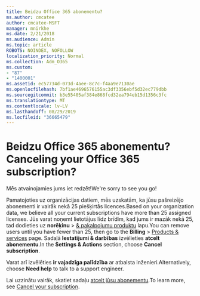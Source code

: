 ```yaml
---
title: Beidzu Office 365 abonementu?
ms.author: cmcatee
author: cmcatee-MSFT
manager: mnirkhe
ms.date: 2/21/2018
ms.audience: Admin
ms.topic: article
ROBOTS: NOINDEX, NOFOLLOW
localization_priority: Normal
ms.collection: Adm_O365
ms.custom:
- "87"
- "1400001"
ms.assetid: ec57734d-073d-4aee-8c7c-f4aa9e7130ae
ms.openlocfilehash: 7bf1ae4696576155ac3df3356ebf5d32ec779dbb
ms.sourcegitcommit: b3e55405af384e868fcd32ea794eb15d1356c3fc
ms.translationtype: MT
ms.contentlocale: lv-LV
ms.lasthandoff: 08/29/2019
ms.locfileid: "36665479"
---
```

# <a name="canceling-your-office-365-subscription"></a><span data-ttu-id="1308d-102">Beidzu Office 365 abonementu?</span><span class="sxs-lookup"><span data-stu-id="1308d-102">Canceling your Office 365 subscription?</span></span>

<span data-ttu-id="1308d-103">Mēs atvainojamies jums iet redzēt!</span><span class="sxs-lookup"><span data-stu-id="1308d-103">We're sorry to see you go!</span></span>
  
<span data-ttu-id="1308d-104">Pamatojoties uz organizācijas datiem, mēs uzskatām, ka jūsu pašreizējo abonementi ir vairāk nekā 25 piešķirtās licences.</span><span class="sxs-lookup"><span data-stu-id="1308d-104">Based on your organization data, we believe all your current subscriptions have more than 25 assigned licenses.</span></span> <span data-ttu-id="1308d-105">Jūs varat noņemt lietotājus līdz brīdim, kad jums ir mazāk nekā 25, tad dodieties uz **norēķinu** \> [& pakalpojumu produktu](https://go.microsoft.com/fwlink/p/?linkid=842054) lapu.</span><span class="sxs-lookup"><span data-stu-id="1308d-105">You can remove users until you have fewer than 25, then go to the **Billing** \> [Products & services](https://go.microsoft.com/fwlink/p/?linkid=842054) page.</span></span> <span data-ttu-id="1308d-106">Sadaļā **Iestatījumi & darbības** izvēlieties **atcelt abonementu**.</span><span class="sxs-lookup"><span data-stu-id="1308d-106">In the **Settings & Actions** section, choose **Cancel subscription**.</span></span>
  
<span data-ttu-id="1308d-107">Varat arī izvēlēties **ir vajadzīga palīdzība** ar atbalsta inženieri.</span><span class="sxs-lookup"><span data-stu-id="1308d-107">Alternatively, choose **Need help** to talk to a support engineer.</span></span>
  
<span data-ttu-id="1308d-108">Lai uzzinātu vairāk, skatiet sadaļu [atcelt jūsu abonementu](https://docs.microsoft.com/office365/admin/subscriptions-and-billing/cancel-your-subscription).</span><span class="sxs-lookup"><span data-stu-id="1308d-108">To learn more, see [Cancel your subscription](https://docs.microsoft.com/office365/admin/subscriptions-and-billing/cancel-your-subscription).</span></span>